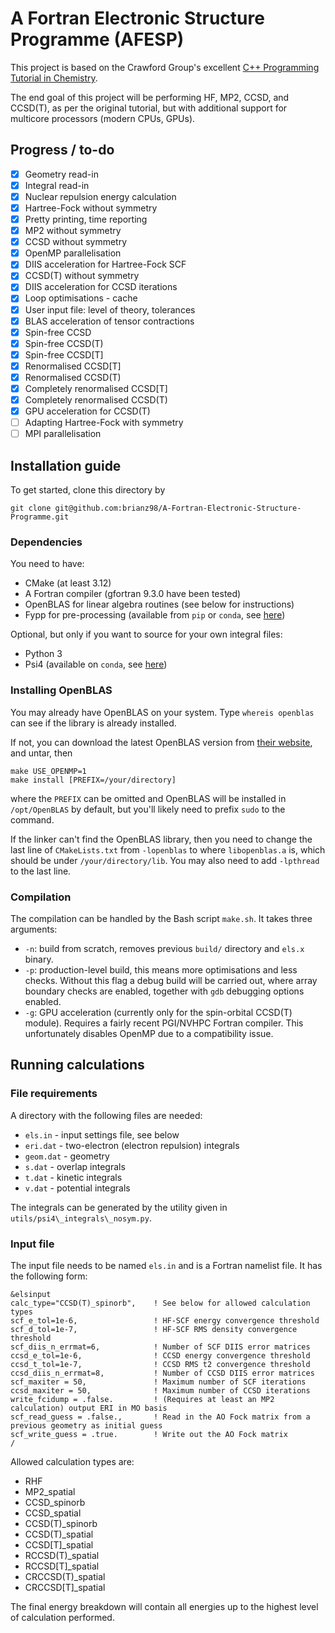 # A Fortran Electronic Structure Programme (AFESP)
This project is based on the Crawford Group's excellent [C++ Programming Tutorial in Chemistry](https://github.com/CrawfordGroup/ProgrammingProjects).

The end goal of this project will be performing HF, MP2, CCSD, and CCSD(T), as per the original tutorial, but with additional support for multicore processors (modern CPUs, GPUs).

## Progress / to-do
- [x] Geometry read-in
- [x] Integral read-in
- [x] Nuclear repulsion energy calculation
- [x] Hartree-Fock without symmetry
- [x] Pretty printing, time reporting
- [x] MP2 without symmetry
- [X] CCSD without symmetry
- [X] OpenMP parallelisation
- [X] DIIS acceleration for Hartree-Fock SCF
- [X] CCSD(T) without symmetry
- [X] DIIS acceleration for CCSD iterations
- [X] Loop optimisations - cache
- [X] User input file: level of theory, tolerances
- [X] BLAS acceleration of tensor contractions
- [X] Spin-free CCSD
- [X] Spin-free CCSD(T)
- [X] Spin-free CCSD[T]
- [X] Renormalised CCSD[T]
- [X] Renormalised CCSD(T)
- [X] Completely renormalised CCSD[T]
- [X] Completely renormalised CCSD(T)
- [X] GPU acceleration for CCSD(T)
- [ ] Adapting Hartree-Fock with symmetry
- [ ] MPI parallelisation

## Installation guide
To get started, clone this directory by
```
git clone git@github.com:brianz98/A-Fortran-Electronic-Structure-Programme.git
```
### Dependencies
You need to have:
- CMake (at least 3.12)
- A Fortran compiler (gfortran 9.3.0 have been tested)
- OpenBLAS for linear algebra routines (see below for instructions)
- Fypp for pre-processing (available from `pip` or `conda`, see [here](https://fypp.readthedocs.io/en/stable/index.html))

Optional, but only if you want to source for your own integral files:
- Python 3
- Psi4 (available on `conda`, see [here](https://psicode.org/))

### Installing OpenBLAS
You may already have OpenBLAS on your system. Type `whereis openblas` can see if the library is already installed.

If not, you can download the latest OpenBLAS version from [their website](https://www.openblas.net/), and untar, then
```
make USE_OPENMP=1
make install [PREFIX=/your/directory]
```
where the `PREFIX` can be omitted and OpenBLAS will be installed in `/opt/OpenBLAS` by default, but you'll likely need to prefix `sudo` to the command.

If the linker can't find the OpenBLAS library, then you need to change the last line of `CMakeLists.txt` from `-lopenblas` to where `libopenblas.a` is, which should be under `/your/directory/lib`. You may also need to add `-lpthread` to the last line.

### Compilation
The compilation can be handled by the Bash script `make.sh`. It takes three arguments:
- `-n`: build from scratch, removes previous `build/` directory and `els.x` binary.
- `-p`: production-level build, this means more optimisations and less checks. Without this flag a debug build will be carried out, where array boundary checks are enabled, together with `gdb` debugging options enabled.
- `-g`: GPU acceleration (currently only for the spin-orbital CCSD(T) module). Requires a fairly recent PGI/NVHPC Fortran compiler. This unfortunately disables OpenMP due to a compatibility issue.

## Running calculations
### File requirements
A directory with the following files are needed:
- `els.in` - input settings file, see below
- `eri.dat` - two-electron (electron repulsion) integrals
- `geom.dat` - geometry
- `s.dat` - overlap integrals
- `t.dat` - kinetic integrals
- `v.dat` - potential integrals

The integrals can be generated by the utility given in `utils/psi4\_integrals\_nosym.py`.

### Input file
The input file needs to be named `els.in` and is a Fortran namelist file. It has the following form:
```
&elsinput
calc_type="CCSD(T)_spinorb",    ! See below for allowed calculation types
scf_e_tol=1e-6,                 ! HF-SCF energy convergence threshold
scf_d_tol=1e-7,                 ! HF-SCF RMS density convergence threshold
scf_diis_n_errmat=6,            ! Number of SCF DIIS error matrices
ccsd_e_tol=1e-6,                ! CCSD energy convergence threshold
ccsd_t_tol=1e-7,                ! CCSD RMS t2 convergence threshold
ccsd_diis_n_errmat=8,           ! Number of CCSD DIIS error matrices
scf_maxiter = 50,               ! Maximum number of SCF iterations
ccsd_maxiter = 50,              ! Maximum number of CCSD iterations
write_fcidump = .false.         ! (Requires at least an MP2 calculation) output ERI in MO basis
scf_read_guess = .false.,       ! Read in the AO Fock matrix from a previous geometry as initial guess 
scf_write_guess = .true.        ! Write out the AO Fock matrix
/
```
Allowed calculation types are:
- RHF
- MP2_spatial
- CCSD_spinorb
- CCSD_spatial
- CCSD(T)\_spinorb
- CCSD(T)\_spatial
- CCSD[T]\_spatial
- RCCSD(T)\_spatial
- RCCSD[T]\_spatial
- CRCCSD(T)\_spatial
- CRCCSD[T]\_spatial

The final energy breakdown will contain all energies up to the highest level of calculation performed.
